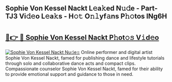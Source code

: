 ## Sophie Von Kessel Nackt L𝚎a𝚔ed N𝚞𝚍e - Part-TJ3 Vi𝚍𝚎o L𝚎a𝚔s - H𝚘𝚝 O𝚗𝚕yf𝚊ns P𝚑𝚘tos lNg6H

# <h2><a href="http://kf6um2.oniu.top/?m=Sophie+Von+Kessel+Nackt">🔗👉 🔴 Sophie Von Kessel Nackt P𝚑ot𝚘𝚜 V𝚒d𝚎o</a></h2>

[![Sophie Von Kessel Nackt Nu𝚍e𝚜](https://i.imgur.com/0qMVB7G.gif)](http://kf6um2.oniu.top/?m=Sophie+Von+Kessel+Nackt)
Online performer and digital artist Sophie Von Kessel Nackt, famed for publishing dance and lifestyle tutorials through solo and collaborative dance acts and compact clips. Compassionate counselor Sophie Von Kessel Nackt, famed for their ability to provide emotional support and guidance to those in need.  
